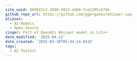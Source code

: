 ```yaml
---
site_uuid: 969023c2-2608-4813-a4b0-fce2205c4704
github_repo_url: https://github.com/ggerganov/whisper.cpp
aliases:
  - AI-Models
  - Open-Source
zinger: Port of OpenAIs Whisper model in C/C++
date_modified: '2025-04-12'
date_created: '2025-03-30T05:44:14.843Z'
tags:
  - AI-Toolkit
---
```














































